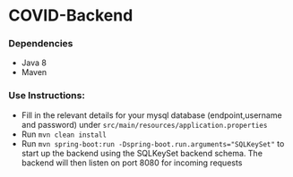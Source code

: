 # COVID-Backend
### Dependencies
* Java 8
* Maven

### Use Instructions:
* Fill in the relevant details for your mysql database (endpoint,username and password) under `src/main/resources/application.properties`
* Run `mvn clean install`
* Run `mvn spring-boot:run -Dspring-boot.run.arguments="SQLKeySet"` to start up the backend using the SQLKeySet backend schema. The backend will then listen on port 8080 for incoming requests 
